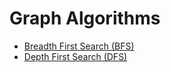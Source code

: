 
# Graph Algorithms

- [Breadth First Search (BFS)](./breadth-first-search/)
- [Depth First Search (DFS)](./depth-first-search/)